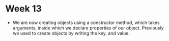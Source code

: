 # Week 13
- We are now creating objects using a constructor method, which takes arguments, inside which we declare properties of our object.  Previously we used to create objects by writing the key, and value. 